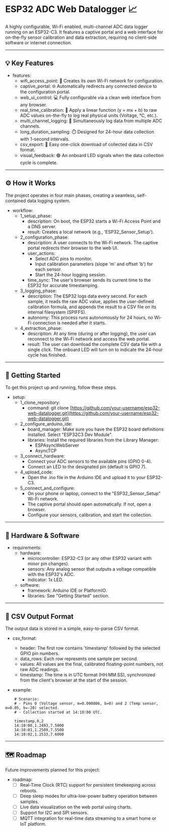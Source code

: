 #  ESP32 ADC Web Datalogger 📈

A highly configurable, Wi-Fi enabled, multi-channel ADC data logger running on an ESP32-C3. It features a captive portal and a web interface for on-the-fly sensor calibration and data extraction, requiring no client-side software or internet connection.

---

## 💡 Key Features

- features:
    - wifi_access_point: 📶 Creates its own Wi-Fi network for configuration.
    - captive_portal: 🌐 Automatically redirects any connected device to the configuration portal.
    - web_ui_control: 💻 Fully configurable via a clean web interface from any browser.
    - real_time_calibration: 🔧 Apply a linear function (y = mx + b) to raw ADC values on-the-fly to log real physical units (Voltage, °C, etc.).
    - multi_channel_logging: 🔢 Simultaneously log data from multiple ADC channels.
    - long_duration_sampling: ⏱️ Designed for 24-hour data collection with 1-second intervals.
    - csv_export: 📄 Easy one-click download of collected data in CSV format.
    - visual_feedback: 🟢 An onboard LED signals when the data collection cycle is complete.

---

## ⚙️ How it Works

The project operates in four main phases, creating a seamless, self-contained data logging system.

- workflow:
    - 1_setup_phase:
        - description: On boot, the ESP32 starts a Wi-Fi Access Point and a DNS server.
        - result: Creates a local network (e.g., 'ESP32_Sensor_Setup').
    - 2_configuration_phase:
        - description: A user connects to the Wi-Fi network. The captive portal redirects their browser to the web UI.
        - user_actions:
            - Select ADC pins to monitor.
            - Input calibration parameters (slope 'm' and offset 'b') for each sensor.
            - Start the 24-hour logging session.
        - time_sync: The user's browser sends its current time to the ESP32 for accurate timestamping.
    - 3_logging_phase:
        - description: The ESP32 logs data every second. For each sample, it reads the raw ADC value, applies the user-defined calibration formula, and appends the result to a CSV file on its internal filesystem (SPIFFS).
        - autonomy: This process runs autonomously for 24 hours, no Wi-Fi connection is needed after it starts.
    - 4_extraction_phase:
        - description: At any time (during or after logging), the user can reconnect to the Wi-Fi network and access the web portal.
        - result: The user can download the complete CSV data file with a single click. The onboard LED will turn on to indicate the 24-hour cycle has finished.

---

## 🚀 Getting Started

To get this project up and running, follow these steps.

- setup:
    - 1_clone_repository:
        - command: git clone [https://github.com/your-username/esp32-web-datalogger.git](https://github.com/your-username/esp32-web-datalogger.git)
    - 2_configure_arduino_ide:
        - board_manager: Make sure you have the ESP32 board definitions installed. Select "ESP32C3 Dev Module".
        - libraries: Install the required libraries from the Library Manager:
            - ESPAsyncWebServer
            - AsyncTCP
    - 3_connect_hardware:
        - Connect your ADC sensors to the available pins (GPIO 0-4).
        - Connect an LED to the designated pin (default is GPIO 7).
    - 4_upload_code:
        - Open the .ino file in the Arduino IDE and upload it to your ESP32-C3.
    - 5_connect_and_configure:
        - On your phone or laptop, connect to the "ESP32_Sensor_Setup" Wi-Fi network.
        - The captive portal should open automatically. If not, open a browser.
        - Configure your sensors, calibration, and start the collection.

---

## 🔌 Hardware & Software

- requirements:
    - hardware:
        -  microcontroller: ESP32-C3 (or any other ESP32 variant with minor pin changes).
        - sensors: Any analog sensor that outputs a voltage compatible with the ESP32's ADC.
        - indicator: 1x LED.
    - software:
        - framework: Arduino IDE or PlatformIO.
        - libraries: See "Getting Started" section.

---

## 📄 CSV Output Format

The output data is stored in a simple, easy-to-parse CSV format.

- csv_format:
    - header: The first row contains 'timestamp' followed by the selected GPIO pin numbers.
    - data_rows: Each row represents one sample per second.
    - values: All values are the final, calibrated floating-point numbers, not raw ADC readings.
    - timestamp: The time is in UTC format (HH:MM:SS), synchronized from the client's browser at the start of the session.

- example:
```
    # Scenario:
    # - Pins 0 (Voltage sensor, m=0.000806, b=0) and 2 (Temp sensor, m=0.05, b=-20) selected.
    # - Collection started at 14:10:00 UTC.

    timestamp,0,2
    14:10:00,1.2493,7.5000
    14:10:01,1.2509,7.5500
    14:10:02,1.2533,7.6000
```

---

## 🗺️ Roadmap

Future improvements planned for this project:

- roadmap:
    - [ ] Real-Time Clock (RTC) support for persistent timekeeping across reboots.
    - [ ] Deep sleep modes for ultra-low-power battery operation between samples.
    - [ ] Live data visualization on the web portal using charts.
    - [ ] Support for I2C and SPI sensors.
    - [ ] MQTT integration for real-time data streaming to a smart home or IoT platform.
